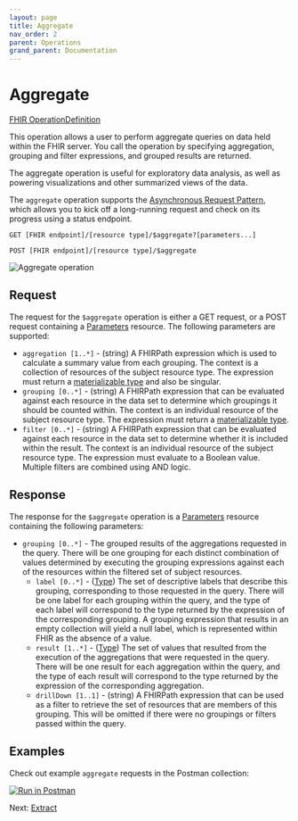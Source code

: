 ```yaml
---
layout: page
title: Aggregate
nav_order: 2
parent: Operations
grand_parent: Documentation
---
```


# Aggregate

[FHIR OperationDefinition](https://pathling.csiro.au/fhir/OperationDefinition/aggregate-4)

This operation allows a user to perform aggregate queries on data held within
the FHIR server. You call the operation by specifying aggregation, grouping and 
filter expressions, and grouped results are returned.

The aggregate operation is useful for exploratory data analysis, as well as 
powering visualizations and other summarized views of the data.

<div class="callout info">
    The <code>aggregate</code> operation supports the <a href="https://hl7.org/fhir/r4/async.html">Asynchronous Request Pattern</a>, which allows you to kick off a long-running request and check on its progress using a status endpoint.
</div>

```
GET [FHIR endpoint]/[resource type]/$aggregate?[parameters...]
```

```
POST [FHIR endpoint]/[resource type]/$aggregate
```

<img src="/images/aggregate.png" 
     srcset="/images/aggregate@2x.png 2x, /images/aggregate.png 1x"
     alt="Aggregate operation" />

## Request

The request for the `$aggregate` operation is either a GET request, or a POST 
request containing a [Parameters](https://hl7.org/fhir/R4/parameters.html) 
resource. The following parameters are supported:

- `aggregation [1..*]` - (string) A FHIRPath expression which is used to 
  calculate a summary value from each grouping. The context is a collection of 
  resources of the subject resource type. The expression must return a
  [materializable type](./fhirpath/data-types.html#materializable-types) and also be 
  singular.
- `grouping [0..*]` - (string) A FHIRPath expression that can be evaluated 
  against each resource in the data set to determine which groupings it should 
  be counted within. The context is an individual resource of the subject 
  resource type. The expression must return a
  [materializable type](./fhirpath/data-types.html#materializable-types).
- `filter [0..*]` - (string) A FHIRPath expression that can be evaluated against 
  each resource in the data set to determine whether it is included within the 
  result. The context is an individual resource of the subject resource type. 
  The expression must evaluate to a Boolean value. Multiple filters are combined 
  using AND logic.
  
## Response

The response for the `$aggregate` operation is a
[Parameters](https://hl7.org/fhir/R4/parameters.html) resource containing the
following parameters:

- `grouping [0..*]` - The grouped results of the aggregations requested in the 
  query. There will be one grouping for each distinct combination of values 
  determined by executing the grouping expressions against each of the resources 
  within the filtered set of subject resources.
  - `label [0..*]` - ([Type](https://hl7.org/fhir/R4/datatypes.html#primitive))
    The set of descriptive labels that describe this grouping, corresponding to 
    those requested in the query. There will be one label for each grouping 
    within the query, and the type of each label will correspond to the type 
    returned by the expression of the corresponding grouping. A grouping 
    expression that results in an empty collection will yield a null label, 
    which is represented within FHIR as the absence of a value.
  - `result [1..*]` - ([Type](https://hl7.org/fhir/R4/datatypes.html#primitive))
    The set of values that resulted from the execution of the aggregations that 
    were requested in the query. There will be one result for each aggregation 
    within the query, and the type of each result will correspond to the type 
    returned by the expression of the corresponding aggregation.
  - `drillDown [1..1]` - (string) A FHIRPath expression that can be used as a 
    filter to retrieve the set of resources that are members of this grouping. 
    This will be omitted if there were no groupings or filters passed within the 
    query.

## Examples

Check out example `aggregate` requests in the Postman collection:

<a class="postman-link"
   href="https://documenter.getpostman.com/view/634774/S17rx9Af?version=latest#d4afec33-89d8-411c-8e4d-9169b9af42e0">
<img src="https://run.pstmn.io/button.svg" alt="Run in Postman"/></a>

Next: [Extract](./extract.html)
